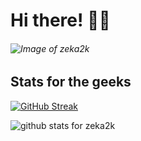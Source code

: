 # Hi there! 👋🏻  
###### ![Image of zeka2k](https://cdn.discordapp.com/attachments/895807851988140062/905514358560391238/Banner.png)

## Stats for the geeks 
[![GitHub Streak](http://github-readme-streak-stats.herokuapp.com?user=zeka2k&theme=deepBlue&date_format=M%20j%5B%2C%20Y%5D&background=00002D&stroke=DE00FF&border=DE00FF&ring=0000FF&fire=DE00FF&currStreakNum=DE00FF&sideNums=DE00FF&currStreakLabel=0000FF&sideLabels=0000FF&dates=DE00FF)](https://git.io/streak-stats)

<img  src="https://github-readme-stats.vercel.app/api?username=zeka2k&show_icons=true&hide_title=true&count_private=true&title_color=0000FF&text_color=DE00FF&icon_color=0000FF&border_color=DE00FF&bg_color=00002D&rank_color=DE00FF" alt="github stats for zeka2k">